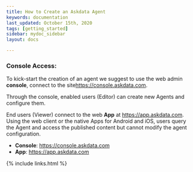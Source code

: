 ```yaml
---
title: How to Create an Askdata Agent
keywords: documentation
last_updated: October 15th, 2020
tags: [getting_started]
sidebar: mydoc_sidebar
layout: docs

---
```


### Console Access:

To kick-start the creation of an agent we suggest to use the web admin **console**, connect to the site<https://console.askdata.com>. 

Through the console, enabled users (Editor) can create new Agents and configure them.  

End users (Viewer) connect to the web **App** at <https://app.askdata.com>. Using the web client or the native Apps for Android and iOS, users query the Agent and access the published content but cannot modify the agent configuration.  


* **Console**: <https://console.askdata.com>
* **App**: <https://app.askdata.com>

{% include links.html %}

    
